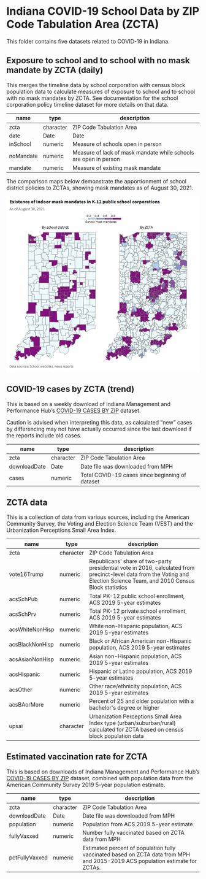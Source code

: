 # Indiana COVID-19 School Data by ZIP Code Tabulation Area (ZCTA)

This folder contains five datasets related to COVID-19 in Indiana.

## Exposure to school and to school with no mask mandate by ZCTA (daily)

This merges the timeline data by school corporation with census block population data to calculate measures of exposure to school and to school with no mask mandates by ZCTA. See documentation for the school corporation policy timeline dataset for more details on that data.

| name      | type      | description                                                      |
|-----------|-----------|------------------------------------------------------------------|
| zcta      | character | ZIP Code Tabulation Area                                         |
| date      | Date      | Date                                                             |
| inSchool  | numeric   | Measure of schools open in person                                |
| noMandate | numeric   | Measure of lack of mask mandate while schools are open in person |
| mandate   | numeric   | Measure of existing mask mandate                                 |

The comparison maps below demonstrate the apportionment of school district policies to ZCTAs, showing mask mandates as of August 30, 2021.

![Comparison of school district vs ZCTA-based measures of mask mandates](comparison.png?raw=true)

## COVID-19 cases by ZCTA (trend)

This is based on a weekly download of Indiana Management and Performance Hub’s [COVID-19 CASES BY ZIP](https://hub.mph.in.gov/dataset/covid-19-cases-by-zip) dataset.

Caution is advised when interpreting this data, as calculated “new” cases by differencing may not have actually occurred since the last download if the reports include old cases.

| name           | type      | description                                                                                                                                                                                                                                         |
|----------------|-----------|-----------------------------------------------------------------------------------------------------------------------------------------------------------------------------------------------------------------------------------------------------|
| zcta           | character | ZIP Code Tabulation Area                                                                                                                                                                                                                            |
| downloadDate   | Date      | Date file was downloaded from MPH                                                                                                                                                                                                                   |
| cases          | numeric   | Total COVID-19 cases since beginning of dataset                                                                                                                                                                                                     |


## ZCTA data

This is a collection of data from various sources, including the American Community Survey, the Voting and Election Science Team (VEST) and the Urbanization Perceptions Small Area Index.

| name            | type      | description                                                                                                                                                                |
|-----------------|-----------|----------------------------------------------------------------------------------------------------------------------------------------------------------------------------|
| zcta            | character | ZIP Code Tabulation Area                                                                                                                                                   |
| vote16Trump     | numeric   | Republicans' share of two-party presidential vote in 2016, calculated from precinct-level data from the Voting and Election Science Team, and 2010 Census Block statistics |
| acsSchPub       | numeric   | Total PK-12 public school enrollment, ACS 2019 5-year estimates                                                                                                            |
| acsSchPrv       | numeric   | Total PK-12 private school enrollment, ACS 2019 5-year estimates                                                                                                           |
| acsWhiteNonHisp | numeric   | White non-Hispanic population, ACS 2019 5-year estimates                                                                                                                   |
| acsBlackNonHisp | numeric   | Black or African American non-Hispanic population, ACS 2019 5-year estimates                                                                                               |
| acsAsianNonHisp | numeric   | Asian non-Hispanic population, ACS 2019 5-year estimates                                                                                                                   |
| acsHispanic     | numeric   | Hispanic or Latino population, ACS 2019 5-year estimates                                                                                                                   |
| acsOther        | numeric   | Other race/ethnicity population, ACS 2019 5-year estimates                                                                                                                 |
| acsBAorMore     | numeric   | Percent of 25 and older population with a bachelor's degree or higher                                                                                                      |
| upsai           | character | Urbanization Perceptions Small Area Index type (urban/suburban/rural) calculated for ZCTA based on census block population data                                            |


## Estimated vaccination rate for ZCTA

This is based on downloads of Indiana Management and Performance Hub’s [COVID-19 CASES BY ZIP](https://hub.mph.in.gov/dataset/covid-19-cases-by-zip) dataset, combined with population data from the American Community Survey 2019 5-year population estimate.

| name           | type      | description                                                                                                                                                                                                                                         |
|----------------|-----------|-----------------------------------------------------------------------------------------------------------------------------------------------------------------------------------------------------------------------------------------------------|
| zcta           | character | ZIP Code Tabulation Area                                                                                                                                                                                                                            |
| downloadDate   | Date      | Date file was downloaded from MPH                                                                                                                                                                                                                   |
| population     | numeric   | Population from ACS 2019 5-year estimate                                                                                                                                                                                                            |
| fullyVaxxed    | numeric   | Number fully vaccinated based on ZCTA data from MPH                                                                                                                                                                                                 |
| pctFullyVaxxed | numeric   | Estimated percent of population fully vaccinated based on ZCTA data from MPH and 2015-2019 ACS population estimate for ZCTAs.                                                                                                                       |
